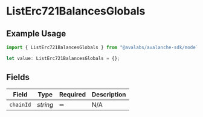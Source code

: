 # ListErc721BalancesGlobals

## Example Usage

```typescript
import { ListErc721BalancesGlobals } from "@avalabs/avalanche-sdk/models/operations";

let value: ListErc721BalancesGlobals = {};
```

## Fields

| Field              | Type               | Required           | Description        |
| ------------------ | ------------------ | ------------------ | ------------------ |
| `chainId`          | *string*           | :heavy_minus_sign: | N/A                |